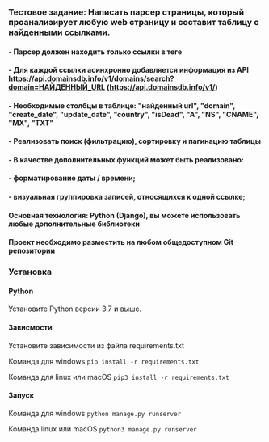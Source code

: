 ### Тестовое задание: Написать парсер страницы, который проанализирует любую web страницу и составит таблицу с найденными ссылками.

#### - Парсер должен находить только ссылки в теге <a href='url'></a>
#### - Для каждой ссылки асинхронно добавляется информация из API https://api.domainsdb.info/v1/domains/search?domain=НАЙДЕННЫЙ_URL (https://api.domainsdb.info/v1/)
#### - Необходимые столбцы в таблице: "найденный url", "domain", "create_date", "update_date", "country", "isDead", "A", "NS", "CNAME", "MX", "TXT"
#### - Реализовать поиск (фильтрацию), сортировку и пагинацию таблицы
#### - В качестве дополнительных функций может быть реализовано:
#### - форматирование даты / времени;
#### - визуальная группировка записей, относящихся к одной ссылке;

#### Основная технология: Python (Django), вы можете использовать любые дополнительные библиотеки
#### Проект необходимо разместить на любом общедоступном Git репозитории


### Установка
 
#### Python

Установите Python версии 3.7 и выше.

#### Зависмости

Установите зависимости из файла requirements.txt 

Команда для windows `pip install -r requirements.txt`

Команда для linux или macOS `pip3 install -r requirements.txt`

#### Запуск

Команда для windows `python manage.py runserver`

Команда linux или macOS `python3 manage.py runserver`